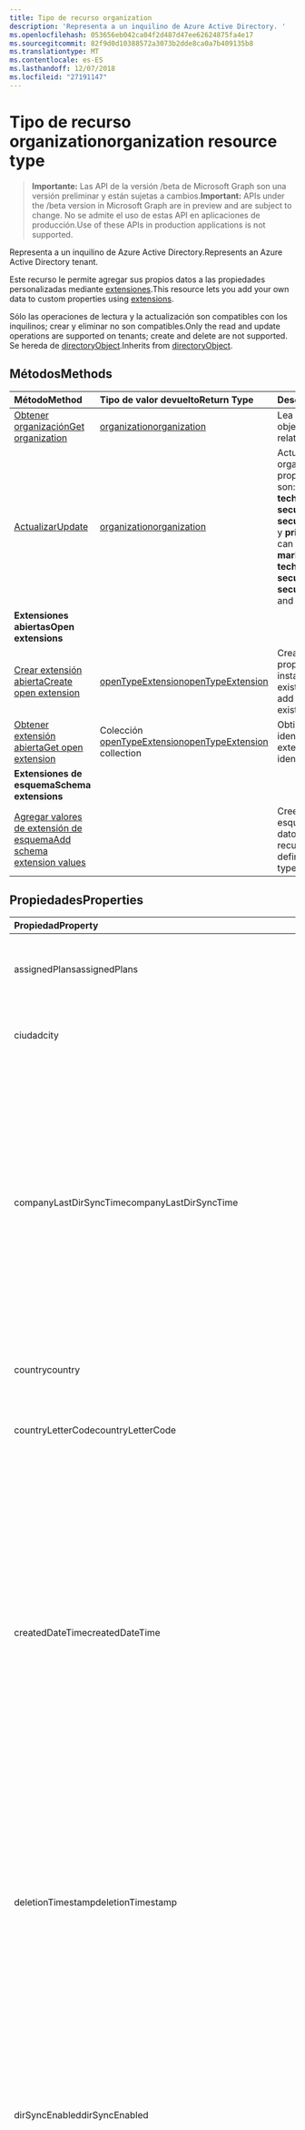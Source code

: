 ```yaml
---
title: Tipo de recurso organization
description: 'Representa a un inquilino de Azure Active Directory. '
ms.openlocfilehash: 053656eb042ca04f2d487d47ee62624875fa4e17
ms.sourcegitcommit: 82f9d0d10388572a3073b2dde8ca0a7b409135b8
ms.translationtype: MT
ms.contentlocale: es-ES
ms.lasthandoff: 12/07/2018
ms.locfileid: "27191147"
---
```

# <a name="organization-resource-type"></a><span data-ttu-id="5045f-103">Tipo de recurso organization</span><span class="sxs-lookup"><span data-stu-id="5045f-103">organization resource type</span></span>

> <span data-ttu-id="5045f-104">**Importante:** Las API de la versión /beta de Microsoft Graph son una versión preliminar y están sujetas a cambios.</span><span class="sxs-lookup"><span data-stu-id="5045f-104">**Important:** APIs under the /beta version in Microsoft Graph are in preview and are subject to change.</span></span> <span data-ttu-id="5045f-105">No se admite el uso de estas API en aplicaciones de producción.</span><span class="sxs-lookup"><span data-stu-id="5045f-105">Use of these APIs in production applications is not supported.</span></span>

<span data-ttu-id="5045f-106">Representa a un inquilino de Azure Active Directory.</span><span class="sxs-lookup"><span data-stu-id="5045f-106">Represents an Azure Active Directory tenant.</span></span> 

<span data-ttu-id="5045f-107">Este recurso le permite agregar sus propios datos a las propiedades personalizadas mediante [extensiones](/graph/extensibility-overview).</span><span class="sxs-lookup"><span data-stu-id="5045f-107">This resource lets you add your own data to custom properties using [extensions](/graph/extensibility-overview).</span></span>

<span data-ttu-id="5045f-108">Sólo las operaciones de lectura y la actualización son compatibles con los inquilinos; crear y eliminar no son compatibles.</span><span class="sxs-lookup"><span data-stu-id="5045f-108">Only the read and update operations are supported on tenants; create and delete are not supported.</span></span> <span data-ttu-id="5045f-109">Se hereda de [directoryObject](directoryobject.md).</span><span class="sxs-lookup"><span data-stu-id="5045f-109">Inherits from [directoryObject](directoryobject.md).</span></span>

## <a name="methods"></a><span data-ttu-id="5045f-110">Métodos</span><span class="sxs-lookup"><span data-stu-id="5045f-110">Methods</span></span>

| <span data-ttu-id="5045f-111">Método</span><span class="sxs-lookup"><span data-stu-id="5045f-111">Method</span></span>       | <span data-ttu-id="5045f-112">Tipo de valor devuelto</span><span class="sxs-lookup"><span data-stu-id="5045f-112">Return Type</span></span>  |<span data-ttu-id="5045f-113">Descripción</span><span class="sxs-lookup"><span data-stu-id="5045f-113">Description</span></span>|
|:---------------|:--------|:----------|
|[<span data-ttu-id="5045f-114">Obtener organización</span><span class="sxs-lookup"><span data-stu-id="5045f-114">Get organization</span></span>](../api/organization-get.md) | [<span data-ttu-id="5045f-115">organization</span><span class="sxs-lookup"><span data-stu-id="5045f-115">organization</span></span>](organization.md) |<span data-ttu-id="5045f-116">Lea las propiedades y las relaciones del objeto organization.</span><span class="sxs-lookup"><span data-stu-id="5045f-116">Read properties and relationships of organization object.</span></span>|
|[<span data-ttu-id="5045f-117">Actualizar</span><span class="sxs-lookup"><span data-stu-id="5045f-117">Update</span></span>](../api/organization-update.md) | [<span data-ttu-id="5045f-118">organization</span><span class="sxs-lookup"><span data-stu-id="5045f-118">organization</span></span>](organization.md)  |<span data-ttu-id="5045f-119">Actualizar el objeto organization.</span><span class="sxs-lookup"><span data-stu-id="5045f-119">Update organization object.</span></span> <span data-ttu-id="5045f-120">Las únicas propiedades que pueden actualizarse son: **marketingNotificationMails**, **technicalNotificationMails**, **securityComplianceNotificationMails**, **securityComplianceNotificationPhones** y **privacyProfile**.</span><span class="sxs-lookup"><span data-stu-id="5045f-120">The only properties that can be updated are: **marketingNotificationMails**, **technicalNotificationMails**, **securityComplianceNotificationMails**, **securityComplianceNotificationPhones** and **privacyProfile**.</span></span> |
|<span data-ttu-id="5045f-121">**Extensiones abiertas**</span><span class="sxs-lookup"><span data-stu-id="5045f-121">**Open extensions**</span></span>| | |
|[<span data-ttu-id="5045f-122">Crear extensión abierta</span><span class="sxs-lookup"><span data-stu-id="5045f-122">Create open extension</span></span>](../api/opentypeextension-post-opentypeextension.md) |[<span data-ttu-id="5045f-123">openTypeExtension</span><span class="sxs-lookup"><span data-stu-id="5045f-123">openTypeExtension</span></span>](opentypeextension.md)| <span data-ttu-id="5045f-124">Crea una extensión abierta y agrega propiedades personalizadas en una instancia nueva o un recurso existente.</span><span class="sxs-lookup"><span data-stu-id="5045f-124">Create an open extension and add custom properties to a new or existing resource.</span></span>|
|[<span data-ttu-id="5045f-125">Obtener extensión abierta</span><span class="sxs-lookup"><span data-stu-id="5045f-125">Get open extension</span></span>](../api/opentypeextension-get.md) |<span data-ttu-id="5045f-126">Colección [openTypeExtension](opentypeextension.md)</span><span class="sxs-lookup"><span data-stu-id="5045f-126">[openTypeExtension](opentypeextension.md) collection</span></span>| <span data-ttu-id="5045f-127">Obtiene una extensión abierta identificada por el nombre de extensión.</span><span class="sxs-lookup"><span data-stu-id="5045f-127">Get an open extension identified by the extension name.</span></span>|
|<span data-ttu-id="5045f-128">**Extensiones de esquema**</span><span class="sxs-lookup"><span data-stu-id="5045f-128">**Schema extensions**</span></span>| | |
|[<span data-ttu-id="5045f-129">Agregar valores de extensión de esquema</span><span class="sxs-lookup"><span data-stu-id="5045f-129">Add schema extension values</span></span>](/graph/extensibility-schema-groups) || <span data-ttu-id="5045f-130">Cree una definición de extensión de esquema y, después, úsela para agregar datos escritos personalizados a un recurso.</span><span class="sxs-lookup"><span data-stu-id="5045f-130">Create a schema extension definition and then use it to add custom typed data to a resource.</span></span>|

## <a name="properties"></a><span data-ttu-id="5045f-131">Propiedades</span><span class="sxs-lookup"><span data-stu-id="5045f-131">Properties</span></span>
| <span data-ttu-id="5045f-132">Propiedad</span><span class="sxs-lookup"><span data-stu-id="5045f-132">Property</span></span>     | <span data-ttu-id="5045f-133">Tipo</span><span class="sxs-lookup"><span data-stu-id="5045f-133">Type</span></span>   |<span data-ttu-id="5045f-134">Descripción</span><span class="sxs-lookup"><span data-stu-id="5045f-134">Description</span></span>|
|:---------------|:--------|:----------|
|<span data-ttu-id="5045f-135">assignedPlans</span><span class="sxs-lookup"><span data-stu-id="5045f-135">assignedPlans</span></span>|<span data-ttu-id="5045f-136">Colección [assignedPlan](assignedplan.md)</span><span class="sxs-lookup"><span data-stu-id="5045f-136">[assignedPlan](assignedplan.md) collection</span></span>|<span data-ttu-id="5045f-p104">La colección de planes de servicio asociados con el inquilino. No admite valores NULL.</span><span class="sxs-lookup"><span data-stu-id="5045f-p104">The collection of service plans associated with the tenant. Not nullable.</span></span>            |
|<span data-ttu-id="5045f-139">ciudad</span><span class="sxs-lookup"><span data-stu-id="5045f-139">city</span></span>|<span data-ttu-id="5045f-140">String</span><span class="sxs-lookup"><span data-stu-id="5045f-140">String</span></span>| <span data-ttu-id="5045f-141">Nombre de la ciudad de la dirección de la organización.</span><span class="sxs-lookup"><span data-stu-id="5045f-141">City name of the address for the organization</span></span> |
|<span data-ttu-id="5045f-142">companyLastDirSyncTime</span><span class="sxs-lookup"><span data-stu-id="5045f-142">companyLastDirSyncTime</span></span>|<span data-ttu-id="5045f-143">DateTimeOffset</span><span class="sxs-lookup"><span data-stu-id="5045f-143">DateTimeOffset</span></span>|<span data-ttu-id="5045f-p105">La fecha y hora en que se ha sincronizado por última vez el inquilino con el directorio local. El tipo de marca de tiempo representa la información de fecha y hora con el formato ISO 8601 y siempre pertenecen a la zona horaria UTC. Por ejemplo, medianoche UTC del 1 de enero de 2014 sería así: `'2014-01-01T00:00:00Z'`</span><span class="sxs-lookup"><span data-stu-id="5045f-p105">The time and date at which the tenant was last synced with the on-premise directory.The Timestamp type represents date and time information using ISO 8601 format and is always in UTC time. For example, midnight UTC on Jan 1, 2014 would look like this: `'2014-01-01T00:00:00Z'`</span></span>|
|<span data-ttu-id="5045f-146">country</span><span class="sxs-lookup"><span data-stu-id="5045f-146">country</span></span>|<span data-ttu-id="5045f-147">String</span><span class="sxs-lookup"><span data-stu-id="5045f-147">String</span></span>| <span data-ttu-id="5045f-148">Nombre del país o región de la dirección de la organización.</span><span class="sxs-lookup"><span data-stu-id="5045f-148">Country/region name of the address for the organization</span></span> |
|<span data-ttu-id="5045f-149">countryLetterCode</span><span class="sxs-lookup"><span data-stu-id="5045f-149">countryLetterCode</span></span>|<span data-ttu-id="5045f-150">String</span><span class="sxs-lookup"><span data-stu-id="5045f-150">String</span></span>| <span data-ttu-id="5045f-151">Abreviatura del país o región de la organización.</span><span class="sxs-lookup"><span data-stu-id="5045f-151">Country/region abbreviation for the organization</span></span> |
|<span data-ttu-id="5045f-152">createdDateTime</span><span class="sxs-lookup"><span data-stu-id="5045f-152">createdDateTime</span></span>|<span data-ttu-id="5045f-153">DateTimeOffset</span><span class="sxs-lookup"><span data-stu-id="5045f-153">DateTimeOffset</span></span>| <span data-ttu-id="5045f-154">Marca de hora de cuándo se creó la organización.</span><span class="sxs-lookup"><span data-stu-id="5045f-154">Timestamp of when the organization was created.</span></span> <span data-ttu-id="5045f-155">El valor no puede modificarse y se rellena automáticamente cuando se crea la organización.</span><span class="sxs-lookup"><span data-stu-id="5045f-155">The value cannot be modified and is automatically populated when the organization is created.</span></span> <span data-ttu-id="5045f-156">El tipo de marca de tiempo representa la información de fecha y hora con el formato ISO 8601 y está siempre en hora UTC.</span><span class="sxs-lookup"><span data-stu-id="5045f-156">The Timestamp type represents date and time information using ISO 8601 format and is always in UTC time.</span></span> <span data-ttu-id="5045f-157">Por ejemplo, medianoche en la zona horaria UTC del 1 de enero de 2014 sería así: `'2014-01-01T00:00:00Z'`.</span><span class="sxs-lookup"><span data-stu-id="5045f-157">For example, midnight UTC on Jan 1, 2014 would look like this: `'2014-01-01T00:00:00Z'`.</span></span> <span data-ttu-id="5045f-158">Solo lectura.</span><span class="sxs-lookup"><span data-stu-id="5045f-158">Read-only.</span></span> |
|<span data-ttu-id="5045f-159">deletionTimestamp</span><span class="sxs-lookup"><span data-stu-id="5045f-159">deletionTimestamp</span></span>|<span data-ttu-id="5045f-160">DateTimeOffset</span><span class="sxs-lookup"><span data-stu-id="5045f-160">DateTimeOffset</span></span>|<span data-ttu-id="5045f-p107">El tipo de marca de tiempo representa la información de fecha y hora con el formato ISO 8601 y está siempre en hora UTC. Por ejemplo, medianoche UTC del 1 de enero de 2014 sería así: `'2014-01-01T00:00:00Z'`</span><span class="sxs-lookup"><span data-stu-id="5045f-p107">The Timestamp type represents date and time information using ISO 8601 format and is always in UTC time. For example, midnight UTC on Jan 1, 2014 would look like this: `'2014-01-01T00:00:00Z'`</span></span>|
|<span data-ttu-id="5045f-163">dirSyncEnabled</span><span class="sxs-lookup"><span data-stu-id="5045f-163">dirSyncEnabled</span></span>|<span data-ttu-id="5045f-164">Boolean</span><span class="sxs-lookup"><span data-stu-id="5045f-164">Boolean</span></span>|<span data-ttu-id="5045f-165">**true** si este objeto está sincronizado desde un directorio local; **false** si este objeto se ha sincronizado originalmente desde un directorio local, pero ya no está sincronizado; **null** si este objeto no se ha sincronizado nunca desde un directorio local (valor predeterminado).</span><span class="sxs-lookup"><span data-stu-id="5045f-165">**true** if this object is synced from an on-premises directory; **false** if this object was originally synced from an on-premises directory but is no longer synced; **null** if this object has never been synced from an on-premises directory (default).</span></span>|
|<span data-ttu-id="5045f-166">displayName</span><span class="sxs-lookup"><span data-stu-id="5045f-166">displayName</span></span>|<span data-ttu-id="5045f-167">String</span><span class="sxs-lookup"><span data-stu-id="5045f-167">String</span></span>|<span data-ttu-id="5045f-168">El nombre para mostrar del inquilino.</span><span class="sxs-lookup"><span data-stu-id="5045f-168">The display name for the tenant.</span></span>|
|<span data-ttu-id="5045f-169">id</span><span class="sxs-lookup"><span data-stu-id="5045f-169">id</span></span>|<span data-ttu-id="5045f-170">String</span><span class="sxs-lookup"><span data-stu-id="5045f-170">String</span></span>|<span data-ttu-id="5045f-p108">El identificador único del inquilino. Hereda de [directoryObject](directoryobject.md). Clave. No admite valores NULL. Solo lectura.</span><span class="sxs-lookup"><span data-stu-id="5045f-p108">The unique identifier for the tenant. Inherited from [directoryObject](directoryobject.md). Key. Not nullable. Read-only.</span></span>|
|<span data-ttu-id="5045f-176">isMultipleDataLocationsForServicesEnabled</span><span class="sxs-lookup"><span data-stu-id="5045f-176">isMultipleDataLocationsForServicesEnabled</span></span>|<span data-ttu-id="5045f-177">Booleano</span><span class="sxs-lookup"><span data-stu-id="5045f-177">Boolean</span></span>|<span data-ttu-id="5045f-178">**true** si la organización está habilitado; Multi-Geo **false** si la organización no está habilitado para Multi-ubican; **null** (valor predeterminado).</span><span class="sxs-lookup"><span data-stu-id="5045f-178">**true** if organization is Multi-Geo enabled; **false** if organization is not Multi-Geo enabled; **null** (default).</span></span> <span data-ttu-id="5045f-179">Solo lectura.</span><span class="sxs-lookup"><span data-stu-id="5045f-179">Read-only.</span></span> <span data-ttu-id="5045f-180">Para obtener más información, vea [OneDrive en línea Multi-ubican](https://docs.microsoft.com/sharepoint/dev/solution-guidance/multigeo-introduction).</span><span class="sxs-lookup"><span data-stu-id="5045f-180">For more information, see [OneDrive Online Multi-Geo](https://docs.microsoft.com/sharepoint/dev/solution-guidance/multigeo-introduction).</span></span>|
|<span data-ttu-id="5045f-181">marketingNotificationEmails</span><span class="sxs-lookup"><span data-stu-id="5045f-181">marketingNotificationEmails</span></span>|<span data-ttu-id="5045f-182">Colección String</span><span class="sxs-lookup"><span data-stu-id="5045f-182">String collection</span></span>| <span data-ttu-id="5045f-183">No admite valores NULL.</span><span class="sxs-lookup"><span data-stu-id="5045f-183">Not nullable.</span></span>            |
|<span data-ttu-id="5045f-184">objectType</span><span class="sxs-lookup"><span data-stu-id="5045f-184">objectType</span></span>|<span data-ttu-id="5045f-185">String</span><span class="sxs-lookup"><span data-stu-id="5045f-185">String</span></span>|<span data-ttu-id="5045f-p110">Una cadena que identifica el tipo de objeto. Para los inquilinos, el valor es siempre "Company".</span><span class="sxs-lookup"><span data-stu-id="5045f-p110">A string that identifies the object type. For tenants the value is always “Company”.</span></span> |
|<span data-ttu-id="5045f-188">postalCode</span><span class="sxs-lookup"><span data-stu-id="5045f-188">postalCode</span></span>|<span data-ttu-id="5045f-189">String</span><span class="sxs-lookup"><span data-stu-id="5045f-189">String</span></span>| <span data-ttu-id="5045f-190">Código postal de la dirección de la organización.</span><span class="sxs-lookup"><span data-stu-id="5045f-190">Postal code of the address for the organization</span></span> |
|<span data-ttu-id="5045f-191">preferredLanguage</span><span class="sxs-lookup"><span data-stu-id="5045f-191">preferredLanguage</span></span>|<span data-ttu-id="5045f-192">String</span><span class="sxs-lookup"><span data-stu-id="5045f-192">String</span></span>| <span data-ttu-id="5045f-193">El idioma preferido de la organización.</span><span class="sxs-lookup"><span data-stu-id="5045f-193">The preferred language for the organization.</span></span> <span data-ttu-id="5045f-194">Debe seguir el código ISO 639-1; por ejemplo, "es".</span><span class="sxs-lookup"><span data-stu-id="5045f-194">Should follow ISO 639-1 Code; for example "en".</span></span> |
|<span data-ttu-id="5045f-195">privacyProfile</span><span class="sxs-lookup"><span data-stu-id="5045f-195">privacyProfile</span></span>|[<span data-ttu-id="5045f-196">privacyProfile</span><span class="sxs-lookup"><span data-stu-id="5045f-196">privacyProfile</span></span>](privacyprofile.md)| <span data-ttu-id="5045f-197">Perfil de privacidad de una organización.</span><span class="sxs-lookup"><span data-stu-id="5045f-197">The privacy profile of an organization.</span></span>            |
|<span data-ttu-id="5045f-198">provisionedPlans</span><span class="sxs-lookup"><span data-stu-id="5045f-198">provisionedPlans</span></span>|<span data-ttu-id="5045f-199">Colección [ProvisionedPlan](provisionedplan.md)</span><span class="sxs-lookup"><span data-stu-id="5045f-199">[ProvisionedPlan](provisionedplan.md) collection</span></span>| <span data-ttu-id="5045f-200">No admite valores NULL.</span><span class="sxs-lookup"><span data-stu-id="5045f-200">Not nullable.</span></span>            |
|<span data-ttu-id="5045f-201">provisioningErrors</span><span class="sxs-lookup"><span data-stu-id="5045f-201">provisioningErrors</span></span>|<span data-ttu-id="5045f-202">Colección ProvisioningError</span><span class="sxs-lookup"><span data-stu-id="5045f-202">ProvisioningError collection</span></span>| <span data-ttu-id="5045f-203">No admite valores NULL.</span><span class="sxs-lookup"><span data-stu-id="5045f-203">Not nullable.</span></span>            |
|<span data-ttu-id="5045f-204">securityComplianceNotificationMails</span><span class="sxs-lookup"><span data-stu-id="5045f-204">securityComplianceNotificationMails</span></span>|<span data-ttu-id="5045f-205">Colección String</span><span class="sxs-lookup"><span data-stu-id="5045f-205">String collection</span></span>||
|<span data-ttu-id="5045f-206">securityComplianceNotificationPhones</span><span class="sxs-lookup"><span data-stu-id="5045f-206">securityComplianceNotificationPhones</span></span>|<span data-ttu-id="5045f-207">Colección String</span><span class="sxs-lookup"><span data-stu-id="5045f-207">String collection</span></span>||
|<span data-ttu-id="5045f-208">state</span><span class="sxs-lookup"><span data-stu-id="5045f-208">state</span></span>|<span data-ttu-id="5045f-209">String</span><span class="sxs-lookup"><span data-stu-id="5045f-209">String</span></span>| <span data-ttu-id="5045f-210">Nombre del estado de la dirección de la organización.</span><span class="sxs-lookup"><span data-stu-id="5045f-210">State name of the address for the organization</span></span> |
|<span data-ttu-id="5045f-211">street</span><span class="sxs-lookup"><span data-stu-id="5045f-211">street</span></span>|<span data-ttu-id="5045f-212">String</span><span class="sxs-lookup"><span data-stu-id="5045f-212">String</span></span>| <span data-ttu-id="5045f-213">Nombre de la calle de la dirección de la organización.</span><span class="sxs-lookup"><span data-stu-id="5045f-213">Street name of the address for organization</span></span> |
|<span data-ttu-id="5045f-214">technicalNotificationMails</span><span class="sxs-lookup"><span data-stu-id="5045f-214">technicalNotificationMails</span></span>|<span data-ttu-id="5045f-215">Colección String</span><span class="sxs-lookup"><span data-stu-id="5045f-215">String collection</span></span>| <span data-ttu-id="5045f-216">No admite valores NULL.</span><span class="sxs-lookup"><span data-stu-id="5045f-216">Not nullable.</span></span> |
|<span data-ttu-id="5045f-217">telephoneNumber</span><span class="sxs-lookup"><span data-stu-id="5045f-217">telephoneNumber</span></span>|<span data-ttu-id="5045f-218">String</span><span class="sxs-lookup"><span data-stu-id="5045f-218">String</span></span>| <span data-ttu-id="5045f-219">Número de teléfono de la organización.</span><span class="sxs-lookup"><span data-stu-id="5045f-219">Telephone number for the organization</span></span> |
|<span data-ttu-id="5045f-220">verifiedDomains</span><span class="sxs-lookup"><span data-stu-id="5045f-220">verifiedDomains</span></span>|<span data-ttu-id="5045f-221">Colección [VerifiedDomain](verifieddomain.md)</span><span class="sxs-lookup"><span data-stu-id="5045f-221">[VerifiedDomain](verifieddomain.md) collection</span></span>|<span data-ttu-id="5045f-p112">La colección de dominios asociados a este inquilino. No admite valores NULL.</span><span class="sxs-lookup"><span data-stu-id="5045f-p112">The collection of domains associated with this tenant. Not nullable.</span></span>            |

## <a name="relationships"></a><span data-ttu-id="5045f-224">Relaciones</span><span class="sxs-lookup"><span data-stu-id="5045f-224">Relationships</span></span>
<span data-ttu-id="5045f-225">| extensiones | colección de [extensión](extension.md) | La colección de extensiones de open definidas para el recurso de la organización.</span><span class="sxs-lookup"><span data-stu-id="5045f-225">|extensions|[extension](extension.md) collection|The collection of open extensions defined for the organization resource.</span></span> <span data-ttu-id="5045f-226">Acepta valores NULL. |</span><span class="sxs-lookup"><span data-stu-id="5045f-226">Nullable.|</span></span>

## <a name="json-representation"></a><span data-ttu-id="5045f-227">Representación JSON</span><span class="sxs-lookup"><span data-stu-id="5045f-227">JSON representation</span></span>

<span data-ttu-id="5045f-228">Aquí tiene una representación JSON del recurso</span><span class="sxs-lookup"><span data-stu-id="5045f-228">Here is a JSON representation of the resource</span></span>

<!-- {
  "blockType": "resource",
  "optionalProperties": [
    "extensions"
  ],
  "keyProperty": "id",
  "@odata.type": "microsoft.graph.organization"
}-->

```json
{
  "assignedPlans": [{"@odata.type": "microsoft.graph.assignedPlan"}],
  "businessPhones": ["string"],
  "city": "string",
  "country": "string",
  "countryLetterCode": "string",
  "displayName": "string",
  "id": "string (identifier)",
  "isMultipleDataLocationsForServicesEnabled": "boolean",
  "marketingNotificationEmails": ["string"],
  "onPremisesLastSyncDateTime": "String (timestamp)",
  "onPremisesSyncEnabled": true,
  "postalCode": "string",
  "preferredLanguage": "string",
  "privacyProfile": {"@odata.type": "microsoft.graph.privacyProfile"},
  "provisionedPlans": [{"@odata.type": "microsoft.graph.provisionedPlan"}],
  "securityComplianceNotificationMails": ["string"],
  "securityComplianceNotificationPhones": ["string"],
  "state": "string",
  "street": "string",
  "technicalNotificationMails": ["string"],
  "verifiedDomains": [{"@odata.type": "microsoft.graph.verifiedDomain"}]
}

```

## <a name="see-also"></a><span data-ttu-id="5045f-229">Vea también</span><span class="sxs-lookup"><span data-stu-id="5045f-229">See also</span></span>

- [<span data-ttu-id="5045f-230">Agregar datos personalizados a los recursos mediante extensiones</span><span class="sxs-lookup"><span data-stu-id="5045f-230">Add custom data to resources using extensions</span></span>](/graph/extensibility-overview)
- [<span data-ttu-id="5045f-231">Agregar datos personalizados a los usuarios mediante extensiones abiertas</span><span class="sxs-lookup"><span data-stu-id="5045f-231">Add custom data to users using open extensions</span></span>](/graph/extensibility-open-users)
- [<span data-ttu-id="5045f-232">Agregar datos personalizados a los grupos mediante extensiones de esquema</span><span class="sxs-lookup"><span data-stu-id="5045f-232">Add custom data to groups using schema extensions</span></span>](/graph/extensibility-schema-groups)

<!-- uuid: 8fcb5dbc-d5aa-4681-8e31-b001d5168d79
2015-10-25 14:57:30 UTC -->
<!-- {
  "type": "#page.annotation",
  "description": "organization resource",
  "keywords": "",
  "section": "documentation",
  "tocPath": ""
}-->
